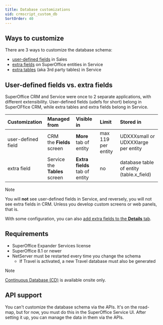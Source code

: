 ```yaml
---
title: Database customizations
uid: crmscript_custom_db
SortOrder: 40
---
```


## Ways to customize

There are 3 ways to customize the database schema:

* [user-defined fields](./udef.md) in Sales
* [extra fields](./extra-fields.md) on SuperOffice entities in Service
* [extra tables](./extra-tables.md) (aka 3rd party tables) in Service

## User-defined fields vs. extra fields

SuperOffice CRM and Service were once to 2 separate applications, with different extensibility.
User-defined fields (udefs for short) belong in SuperOFfice CRM, while extra tables and extra fields belong in Service.

| Customization      | Managed from   | Visible in  | Limit | Stored in |
|:-------------------|:---------------|:------------|:------|:----------|
| user-defined field | CRM<br />the **Fields** screen | **More** tab of entity | max 119 per entity | UDXXXsmall or UDXXXlarge per entity|
| extra field        | Service<br />the **Tables** screen | **Extra fields** tab of entity | no | database table of entity (table.x_field) |

> [!NOTE]
> You will **not** see user-defined fields in Service, and reversely, you will not see extra fields in CRM. Unless you develop custom screens or web panels, that is.

With some configuration, you can also [add extra fields to the **Details** tab](https://community.superoffice.com/en/search/#/faq/113644).

## Requirements

* SuperOffice Expander Services license
* SuperOffice 8.1 or newer
* NetServer must be restarted every time you change the schema
  * If Travel is activated, a new Travel database must also be generated

> [!NOTE]
> [Continuous Database (CD)](https://community.superoffice.com/en/content/.content/database/continuous-database/) is available onsite only.

## API support

You can't customize the database schema via the APIs. It's on the road-map, but for now, you must do this in the SuperOffice Service UI. After setting it up, you can manage the data in them via the APIs.
